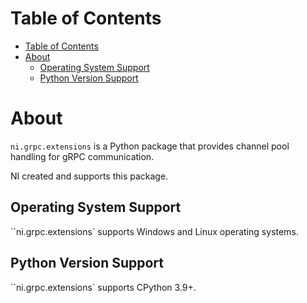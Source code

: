 # Table of Contents

- [Table of Contents](#table-of-contents)
- [About](#about)
  - [Operating System Support](#operating-system-support)
  - [Python Version Support](#python-version-support)

# About

`ni.grpc.extensions` is a Python package that provides channel pool handling for gRPC communication.

NI created and supports this package.

## Operating System Support

``ni.grpc.extensions` supports Windows and Linux operating systems.

## Python Version Support

``ni.grpc.extensions` supports CPython 3.9+.
